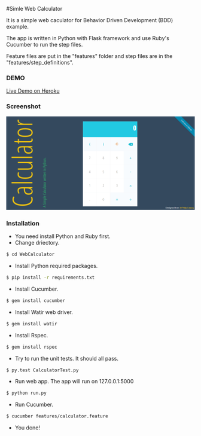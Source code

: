 #Simle Web Calculator

It is a simple web caculator for Behavior Driven Development (BDD) example.

The app is written in Python with Flask framework and use Ruby's Cucumber to run the step files.

Feature files are put in the "features" folder and step files are in the "features/step_definitions".

### DEMO
[Live Demo on Heroku](http://webcalculator.herokuapp.com/)

### Screenshot
![Screenshot](https://raw.githubusercontent.com/imidya/WebCalculator/master/static/img/screenshot.png)
### Installation
- You need install Python and Ruby first.
- Change driectory.
```sh
$ cd WebCalculator
```
- Install Python required packages.
```sh
$ pip install -r requirements.txt
```
- Install Cucumber.
```sh
$ gem install cucumber
```
- Install Watir web driver.
```sh
$ gem install watir
```
- Install Rspec.
```sh
$ gem install rspec
```
- Try to run the unit tests. It should all pass.
```sh
$ py.test CalculatorTest.py
```
- Run web app. The app will run on 127.0.0.1:5000
```sh
$ python run.py
```
- Run Cucumber.
```sh
$ cucumber features/calculator.feature
```
- You done!